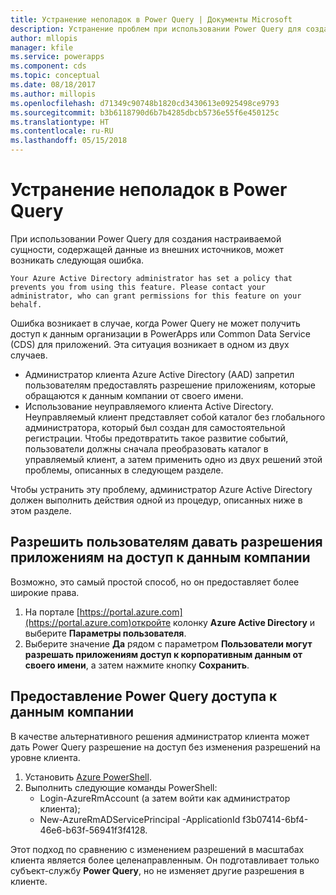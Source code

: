 ```yaml
---
title: Устранение неполадок в Power Query | Документы Microsoft
description: Устранение проблем при использовании Power Query для создания настраиваемой сущности в Common Data Service (CDS) для приложений.
author: mllopis
manager: kfile
ms.service: powerapps
ms.component: cds
ms.topic: conceptual
ms.date: 08/18/2017
ms.author: millopis
ms.openlocfilehash: d71349c90748b1820cd3430613e0925498ce9793
ms.sourcegitcommit: b3b6118790d6b7b4285dbcb5736e55f6e450125c
ms.translationtype: HT
ms.contentlocale: ru-RU
ms.lasthandoff: 05/15/2018
---
```

# <a name="troubleshooting-power-query"></a>Устранение неполадок в Power Query
При использовании Power Query для создания настраиваемой сущности, содержащей данные из внешних источников, может возникать следующая ошибка.

`Your Azure Active Directory administrator has set a policy that prevents you from using this feature. Please contact your administrator, who can grant permissions for this feature on your behalf.`

Ошибка возникает в случае, когда Power Query не может получить доступ к данным организации в PowerApps или Common Data Service (CDS) для приложений. Эта ситуация возникает в одном из двух случаев.

* Администратор клиента Azure Active Directory (AAD) запретил пользователям предоставлять разрешение приложениям, которые обращаются к данным компании от своего имени.
* Использование неуправляемого клиента Active Directory. Неуправляемый клиент представляет собой каталог без глобального администратора, который был создан для самостоятельной регистрации. Чтобы предотвратить такое развитие событий, пользователи должны сначала преобразовать каталог в управляемый клиент, а затем применить одно из двух решений этой проблемы, описанных в следующем разделе.

Чтобы устранить эту проблему, администратор Azure Active Directory должен выполнить действия одной из процедур, описанных ниже в этом разделе.

## <a name="allow-users-to-consent-to-apps-that-access-company-data"></a>Разрешить пользователям давать разрешения приложениям на доступ к данным компании
Возможно, это самый простой способ, но он предоставляет более широкие права.

1. На портале [https://portal.azure.com](https://portal.azure.com)откройте колонку **Azure Active Directory** и выберите **Параметры пользователя**.
2. Выберите значение **Да** рядом с параметром **Пользователи могут разрешать приложениям доступ к корпоративным данным от своего имени**, а затем нажмите кнопку **Сохранить**.

## <a name="allow-power-query-to-access-company-data"></a>Предоставление Power Query доступа к данным компании
В качестве альтернативного решения администратор клиента может дать Power Query разрешение на доступ без изменения разрешений на уровне клиента.

1. Установить [Azure PowerShell](https://docs.microsoft.com/powershell/azure/install-azurerm-ps).
2. Выполнить следующие команды PowerShell:
   * Login-AzureRmAccount (а затем войти как администратор клиента);
   * New-AzureRmADServicePrincipal -ApplicationId f3b07414-6bf4-46e6-b63f-56941f3f4128.

Этот подход по сравнению с изменением разрешений в масштабах клиента является более целенаправленным. Он подготавливает только субъект-службу **Power Query**, но не изменяет другие разрешения в клиенте.

